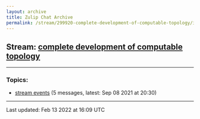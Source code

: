 ```yaml
---
layout: archive
title: Zulip Chat Archive
permalink: /stream/299920-complete-development-of-computable-topology/index.html
---
```


## Stream: [complete development of computable topology](https://mattecapu.github.io/ct-zulip-archive/stream/299920-complete-development-of-computable-topology/index.html)
---

### Topics:

* [stream events](topic/stream.20events.html) (5 messages, latest: Sep 08 2021 at 20:30)

<hr><p>Last updated: Feb 13 2022 at 16:09 UTC</p>
